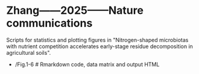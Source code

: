 # Zhang——2025——Nature communications

Scripts for statistics and plotting figures in "Nitrogen-shaped microbiotas with nutrient competition accelerates early-stage residue decomposition in agricultural soils".

- /Fig.1-6 # Rmarkdown code, data matrix and output HTML


